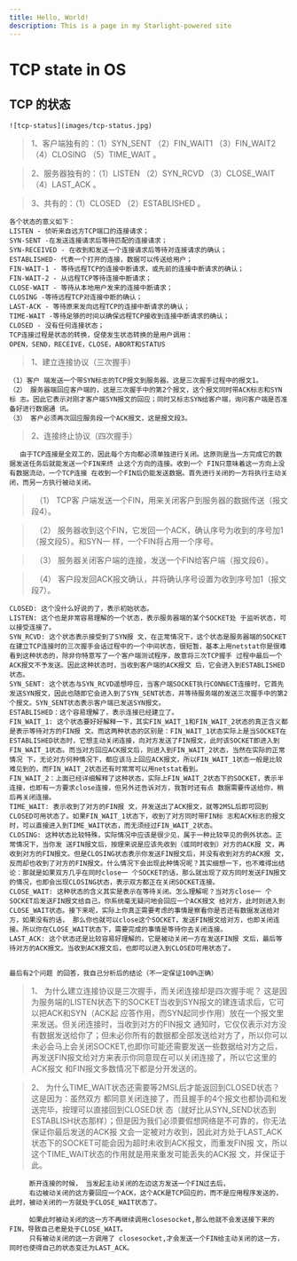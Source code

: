 ```yaml
---
title: Hello, World!
description: This is a page in my Starlight-powered site
---
```


# TCP state in OS

## TCP 的状态

    ![tcp-status](images/tcp-status.jpg)
> 1、客户端独有的：（1）SYN_SENT （2）FIN_WAIT1 （3）FIN_WAIT2 （4）CLOSING （5）TIME_WAIT 。

> 2、服务器独有的：（1）LISTEN （2）SYN_RCVD （3）CLOSE_WAIT （4）LAST_ACK 。

> 3、共有的：（1）CLOSED （2）ESTABLISHED 。

    各个状态的意义如下：
    LISTEN - 侦听来自远方TCP端口的连接请求；
    SYN-SENT -在发送连接请求后等待匹配的连接请求；
    SYN-RECEIVED - 在收到和发送一个连接请求后等待对连接请求的确认；
    ESTABLISHED- 代表一个打开的连接，数据可以传送给用户；
    FIN-WAIT-1 - 等待远程TCP的连接中断请求，或先前的连接中断请求的确认；
    FIN-WAIT-2 - 从远程TCP等待连接中断请求；
    CLOSE-WAIT - 等待从本地用户发来的连接中断请求；
    CLOSING -等待远程TCP对连接中断的确认；
    LAST-ACK - 等待原来发向远程TCP的连接中断请求的确认；
    TIME-WAIT -等待足够的时间以确保远程TCP接收到连接中断请求的确认；
    CLOSED - 没有任何连接状态；
    TCP连接过程是状态的转换，促使发生状态转换的是用户调用：
    OPEN，SEND，RECEIVE，CLOSE，ABORT和STATUS

> 1、建立连接协议（三次握手）

    （1）客户 端发送一个带SYN标志的TCP报文到服务器。这是三次握手过程中的报文1。
    （2） 服务器端回应客户端的，这是三次握手中的第2个报文，这个报文同时带ACK标志和SYN标 志。因此它表示对刚才客户端SYN报文的回应；同时又标志SYN给客户端，询问客户端是否准备好进行数据通 讯。
    （3） 客户必须再次回应服务段一个ACK报文，这是报文段3。

> 2、连接终止协议（四次握手）

    　 由于TCP连接是全双工的，因此每个方向都必须单独进行关闭。这原则是当一方完成它的数据发送任务后就能发送一个FIN来终 止这个方向的连接。收到一个 FIN只意味着这一方向上没有数据流动，一个TCP连接 在收到一个FIN后仍能发送数据。首先进行关闭的一方将执行主动关闭，而另一方执行被动关闭。

>　（1） TCP客 户端发送一个FIN，用来关闭客户到服务器的数据传送（报文段4）。

>　（2） 服务器收到这个FIN，它发回一个ACK，确认序号为收到的序号加1（报文段5）。和SYN一 样，一个FIN将占用一个序号。

>　（3） 服务器关闭客户端的连接，发送一个FIN给客户端（报文段6）。

>　（4） 客户段发回ACK报文确认，并将确认序号设置为收到序号加1（报文段7）。

    CLOSED: 这个没什么好说的了，表示初始状态。
    LISTEN: 这个也是非常容易理解的一个状态，表示服务器端的某个SOCKET处 于监听状态，可以接受连接了。
    SYN_RCVD: 这个状态表示接受到了SYN报 文，在正常情况下，这个状态是服务器端的SOCKET在建立TCP连接时的三次握手会话过程中的一个中间状态，很短暂，基本上用netstat你是很难看到这种状态的，除非你特意写了一个客户端测试程序，故意将三次TCP握手 过程中最后一个ACK报文不予发送。因此这种状态时，当收到客户端的ACK报文 后，它会进入到ESTABLISHED状态。
    SYN_SENT: 这个状态与SYN_RCVD遥想呼应，当客户端SOCKET执行CONNECT连接时，它首先发送SYN报文，因此也随即它会进入到了SYN_SENT状态，并等待服务端的发送三次握手中的第2个报文。SYN_SENT状态表示客户端已发送SYN报文。
    ESTABLISHED：这个容易理解了，表示连接已经建立了。
    FIN_WAIT_1: 这个状态要好好解释一下，其实FIN_WAIT_1和FIN_WAIT_2状态的真正含义都是表示等待对方的FIN报 文。而这两种状态的区别是：FIN_WAIT_1状态实际上是当SOCKET在ESTABLISHED状态时，它想主动关闭连接，向对方发送了FIN报文，此时该SOCKET即进入到FIN_WAIT_1状态。而当对方回应ACK报文后，则进入到FIN_WAIT_2状态，当然在实际的正常情况 下，无论对方何种情况下，都应该马上回应ACK报文，所以FIN_WAIT_1状态一般是比较难见到的，而FIN_WAIT_2状态还有时常常可以用netstat看到。
    FIN_WAIT_2：上面已经详细解释了这种状态，实际上FIN_WAIT_2状态下的SOCKET，表示半连接，也即有一方要求close连接，但另外还告诉对方，我暂时还有点 数据需要传送给你，稍后再关闭连接。
    TIME_WAIT: 表示收到了对方的FIN报 文，并发送出了ACK报文，就等2MSL后即可回到CLOSED可用状态了。如果FIN_WAIT_1状态下，收到了对方同时带FIN标 志和ACK标志的报文时，可以直接进入到TIME_WAIT状态，而无须经过FIN_WAIT_2状态。
    CLOSING: 这种状态比较特殊，实际情况中应该是很少见，属于一种比较罕见的例外状态。正常情况下，当你发 送FIN报文后，按理来说是应该先收到（或同时收到）对方的ACK报 文，再收到对方的FIN报文。但是CLOSING状态表示你发送FIN报文后，并没有收到对方的ACK报 文，反而却也收到了对方的FIN报文。什么情况下会出现此种情况呢？其实细想一下，也不难得出结论：那就是如果双方几乎在同时close一 个SOCKET的话，那么就出现了双方同时发送FIN报文的情况，也即会出现CLOSING状态，表示双方都正在关闭SOCKET连接。
    CLOSE_WAIT: 这种状态的含义其实是表示在等待关闭。怎么理解呢？当对方close一 个SOCKET后发送FIN报文给自己，你系统毫无疑问地会回应一个ACK报文 给对方，此时则进入到CLOSE_WAIT状态。接下来呢，实际上你真正需要考虑的事情是察看你是否还有数据发送给对方，如果没有的话， 那么你也就可以close这个SOCKET，发送FIN报文给对方，也即关闭连接。所以你在CLOSE_WAIT状态下，需要完成的事情是等待你去关闭连接。
    LAST_ACK: 这个状态还是比较容易好理解的，它是被动关闭一方在发送FIN报 文后，最后等待对方的ACK报文。当收到ACK报文后，也即可以进入到CLOSED可用状态了。


    最后有2个问题 的回答，我自己分析后的结论（不一定保证100%正确）

> 1、 为什么建立连接协议是三次握手，而关闭连接却是四次握手呢？
    这是因为服务端的LISTEN状态下的SOCKET当收到SYN报文的建连请求后，它可以把ACK和SYN（ACK起 应答作用，而SYN起同步作用）放在一个报文里来发送。但关闭连接时，当收到对方的FIN报文 通知时，它仅仅表示对方没有数据发送给你了；但未必你所有的数据都全部发送给对方了，所以你可以未必会马上会关闭SOCKET,也即你可能还需要发送一些数据给对方之后，再发送FIN报文给对方来表示你同意现在可以关闭连接了，所以它这里的ACK报文 和FIN报文多数情况下都是分开发送的。

> 2、 为什么TIME_WAIT状态还需要等2MSL后才能返回到CLOSED状态？
    这是因为：虽然双方 都同意关闭连接了，而且握手的4个报文也都协调和发送完毕，按理可以直接回到CLOSED状 态（就好比从SYN_SEND状态到ESTABLISH状态那样）；但是因为我们必须要假想网络是不可靠的，你无法保证你最后发送的ACK报 文会一定被对方收到，因此对方处于LAST_ACK状态下的SOCKET可能会因为超时未收到ACK报文，而重发FIN报 文，所以这个TIME_WAIT状态的作用就是用来重发可能丢失的ACK报 文，并保证于此。

         断开连接的时候， 当发起主动关闭的左边这方发送一个FIN过去后，
         右边被动关闭的这方要回应一个ACK，这个ACK是TCP回应的，而不是应用程序发送的，此时，被动关闭的一方就处于CLOSE_WAIT状态了。

         如果此时被动关闭的这一方不再继续调用closesocket,那么他就不会发送接下来的FIN，导致自己老是处于CLOSE_WAIT。
         只有被动关闭的这一方调用了 closesocket,才会发送一个FIN给主动关闭的这一方，同时也使得自己的状态变迁为LAST_ACK。
